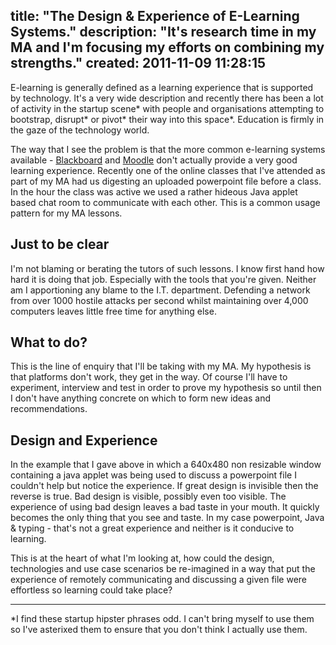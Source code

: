 title: "The Design & Experience of E-Learning Systems."
description: "It's research time in my MA and I'm focusing my efforts on combining my strengths."
created: 2011-11-09 11:28:15
---

E-learning is generally defined as a learning experience that is supported by technology. It's a very wide description and recently there has been a lot of activity in the startup scene&#42; with people and organisations attempting to bootstrap, disrupt&#42; or pivot&#42; their way into this space&#42;.  Education is firmly in the gaze of the technology world. 

The way that I see the problem is that the more common e-learning systems available - [Blackboard][1] and [Moodle][2] don't actually provide a very good learning experience. Recently one of the online classes that I've attended as part of my MA had us digesting an uploaded powerpoint file before a class. In the hour the class was active we used a rather hideous Java applet based chat room to communicate with each other. This is a common usage pattern for my MA lessons.

## Just to be clear

I'm not blaming or berating the tutors of such lessons. I know first hand how hard it is doing that job. Especially with the tools that you're given. Neither am I apportioning any blame to the I.T. department. Defending a network from over 1000 hostile attacks per second whilst maintaining over 4,000 computers leaves little free time for anything else.

## What to do?

This is the line of enquiry that I'll be taking with my MA. My hypothesis is that platforms don't work, they get in the way. Of course I'll have to experiment, interview and test in order to prove my hypothesis so until then I don't have anything concrete on which to form new ideas and recommendations. 

## Design and Experience

In the example that I gave above in which a 640x480 non resizable window containing a java applet was being used to discuss a powerpoint file I couldn't help but notice the experience. If great design is invisible then the reverse is true. Bad design is visible, possibly even too visible. The experience of using bad design leaves a bad taste in your mouth. It quickly becomes the only thing that you see and taste. In my case powerpoint, Java & typing - that's not a great experience and neither is it conducive to learning.

This is at the heart of what I'm looking at, how could the design, technologies and use case scenarios be re-imagined in a way that put the experience of remotely communicating and discussing a given file were effortless so learning could take place?

 
<hr>

&#42;I find these startup hipster phrases odd. I can't bring myself to use them so I've asterixed them to ensure that you don't think I actually use them.


[1]:http://www.blackboard.com/
[2]:http://moodle.org/